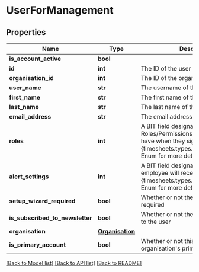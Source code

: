 # UserForManagement

## Properties
Name | Type | Description | Notes
------------ | ------------- | ------------- | -------------
**is_account_active** | **bool** |  | [optional] 
**id** | **int** | The ID of the user | [optional] 
**organisation_id** | **int** | The ID of the organisation | [optional] 
**user_name** | **str** | The username of the user | [optional] 
**first_name** | **str** | The first name of the user | [optional] 
**last_name** | **str** | The last name of the user | [optional] 
**email_address** | **str** | The email address of the user | [optional] 
**roles** | **int** | A BIT field designating which Roles/Permissions the employee will have when they sign in.  See the {timesheets.types.Enums.UserRoles} Enum for more details | [optional] 
**alert_settings** | **int** | A BIT field designating which Alerts the employee will receive.  See the {timesheets.types.Enums.AlertSettings} Enum for more details | [optional] 
**setup_wizard_required** | **bool** | Whether or not the setup wizard is required | [optional] 
**is_subscribed_to_newsletter** | **bool** | Whether or not the user is subscribed to the user | [optional] 
**organisation** | [**Organisation**](Organisation.md) |  | [optional] 
**is_primary_account** | **bool** | Whether or not this account is the organisation&#39;s primary account. | [optional] 

[[Back to Model list]](../README.md#documentation-for-models) [[Back to API list]](../README.md#documentation-for-api-endpoints) [[Back to README]](../README.md)


